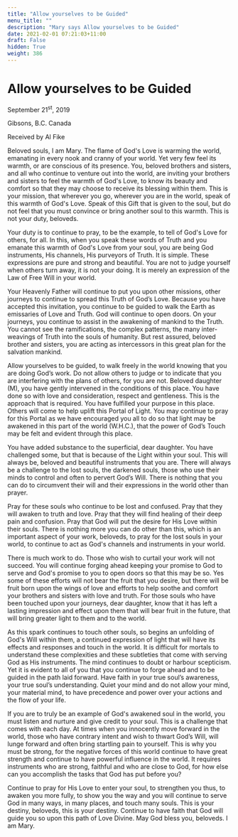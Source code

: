 ```yaml
---
title: "Allow yourselves to be Guided"
menu_title: ""
description: "Mary says Allow yourselves to be Guided"
date: 2021-02-01 07:21:03+11:00
draft: False
hidden: True
weight: 386
---
```

# Allow yourselves to be Guided

September 21<sup>st</sup>, 2019

Gibsons, B.C. Canada

Received by Al Fike


Beloved souls, I am Mary. The flame of God's Love is warming the world, emanating in every nook and cranny of your world. Yet very few feel its warmth, or are conscious of its presence. You, beloved brothers and sisters, and all who continue to venture out into the world, are inviting your brothers and sisters to feel the warmth of God's Love, to know its beauty and comfort so that they may choose to receive its blessing within them. This is your mission, that wherever you go, wherever you are in the world, speak of this warmth of God's Love. Speak of this Gift that is given to the soul, but do not feel that you must convince or bring another soul to this warmth. This is not your duty, beloveds. 

Your duty is to continue to pray, to be the example, to tell of God's Love for others, for all. In this, when you speak these words of Truth and you emanate this warmth of God's Love from your soul, you are being God instruments, His channels, His purveyors of Truth. It is simple. These expressions are pure and strong and beautiful. You are not to judge yourself when others turn away, it is not your doing. It is merely an expression of the Law of Free Will in your world. 

Your Heavenly Father will continue to put you upon other missions, other journeys to continue to spread this Truth of God’s Love. Because you have accepted this invitation, you continue to be guided to walk the Earth as emissaries of Love and Truth. God will continue to open doors. On your journeys, you continue to assist in the awakening of mankind to the Truth. You cannot see the ramifications, the complex patterns, the many inter-weavings of Truth into the souls of humanity. But rest assured, beloved brother and sisters, you are acting as intercessors in this great plan for the salvation mankind. 

Allow yourselves to be guided, to walk freely in the world knowing that you are doing God’s work. Do not allow others to judge or to indicate that you are interfering with the plans of others, for you are not. Beloved daughter (M), you have gently intervened in the conditions of this place. You have done so with love and consideration, respect and gentleness. This is the approach that is required. You have fulfilled your purpose in this place. Others will come to help uplift this Portal of Light. You may continue to pray for this Portal as we have encouraged you all to do so that light may be awakened in this part of the world (W.H.C.), that the power of God’s Touch may be felt and evident through this place. 

You have added substance to the superficial, dear daughter. You have challenged some, but that is because of the Light within your soul. This will always be, beloved and beautiful instruments that you are. There will always be a challenge to the lost souls, the darkened souls, those who use their minds to control and often to pervert God’s Will. There is nothing that you can do to circumvent their will and their expressions in the world other than prayer. 

Pray for these souls who continue to be lost and confused. Pray that they will awaken to truth and love. Pray that they will find healing of their deep pain and confusion. Pray that God will put the desire for His Love within their souls. There is nothing more you can do other than this, which is an important aspect of your work, beloveds, to pray for the lost souls in your world, to continue to act as God's channels and instruments in your world. 

There is much work to do. Those who wish to curtail your work will not succeed. You will continue forging ahead keeping your promise to God to serve and God's promise to you to open doors so that this may be so. Yes some of these efforts will not bear the fruit that you desire, but there will be fruit born upon the wings of love and efforts to help soothe and comfort your brothers and sisters with love and truth. For those souls who have been touched upon your journeys, dear daughter, know that it has left a lasting impression and effect upon them that will bear fruit in the future, that will bring greater light to them and to the world. 

As this spark continues to touch other souls, so begins an unfolding of God's Will within them, a continued expression of light that will have its effects and responses and touch in the world. It is difficult for mortals to understand these complexities and these subtleties that come with serving God as His instruments. The mind continues to doubt or harbour scepticism. Yet it is evident to all of you that you continue to forge ahead and to be guided in the path laid forward. Have faith in your true soul’s awareness, your true soul’s understanding. Quiet your mind and do not allow your mind, your material mind, to have precedence and power over your actions and the flow of your life. 

If you are to truly be an example of God's awakened soul in the world, you must listen and nurture and give credit to your soul. This is a challenge that comes with each day. At times when you innocently move forward in the world, those who have contrary intent and wish to thwart God’s Will, will lunge forward and often bring startling pain to yourself. This is why you must be strong, for the negative forces of this world continue to have great strength and continue to have powerful influence in the world. It requires instruments who are strong, faithful and who are close to God, for how else can you accomplish the tasks that God has put before you? 

Continue to pray for His Love to enter your soul, to strengthen you thus, to awaken you more fully, to show you the way and you will continue to serve God in many ways, in many places, and touch many souls. This is your destiny, beloveds, this is your destiny. Continue to have faith that God will guide you so upon this path of Love Divine. May God bless you, beloveds. I am Mary.